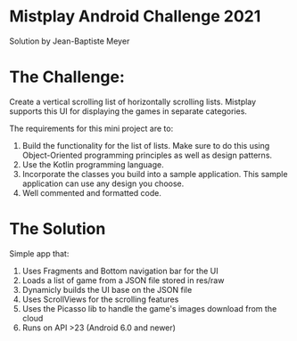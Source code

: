 # Mistplay Android Challenge 2021
Solution by Jean-Baptiste Meyer

# The Challenge:
Create a vertical scrolling list of horizontally scrolling lists.
Mistplay supports this UI for displaying the games in separate categories.

The requirements for this mini project are to:
1) Build the functionality for the list of lists. Make sure to do this using Object-Oriented programming principles as well as design patterns.
2) Use the Kotlin programming language.
3) Incorporate the classes you build into a sample
application. This sample application can use any design you choose.
4) Well commented and formatted code.


# The Solution
Simple app that:
1) Uses Fragments and Bottom navigation bar for the UI
2) Loads a list of game from a JSON file stored in res/raw
3) Dynamicly builds the UI base on the JSON file
4) Uses ScrollViews for the scrolling features
5) Uses the Picasso lib to handle the game's images download from the cloud
6) Runs on API >23 (Android 6.0 and newer)
